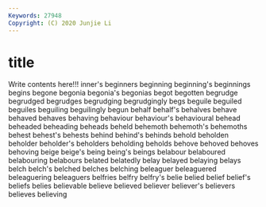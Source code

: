 ```yaml
---
Keywords: 27948
Copyright: (C) 2020 Junjie Li
---
```


# title

Write contents here!!!
inner's 
beginners 
beginning 
beginning's
beginnings 
begins 
begone 
begonia 
begonia's 
begonias 
begot 
begotten 
begrudge 
begrudged
begrudges 
begrudging 
begrudgingly 
begs 
beguile 
beguiled 
beguiles 
beguiling 
beguilingly 
begun
behalf 
behalf's 
behalves 
behave 
behaved 
behaves 
behaving 
behaviour 
behaviour's 
behavioural
behead 
beheaded 
beheading 
beheads 
beheld 
behemoth 
behemoth's 
behemoths 
behest 
behest's
behests 
behind 
behind's 
behinds 
behold 
beholden 
beholder 
beholder's 
beholders 
beholding
beholds 
behove 
behoved 
behoves 
behoving 
beige 
beige's 
being 
being's 
beings
belabour 
belaboured 
belabouring 
belabours 
belated 
belatedly 
belay 
belayed 
belaying 
belays
belch 
belch's 
belched 
belches 
belching 
beleaguer 
beleaguered 
beleaguering 
beleaguers 
belfries
belfry 
belfry's 
belie 
belied 
belief 
belief's 
beliefs 
belies 
believable 
believe
believed 
believer 
believer's 
believers 
believes 
believing 

